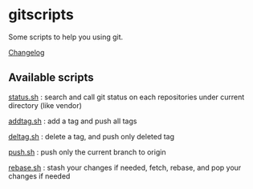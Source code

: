 gitscripts
==========

Some scripts to help you using git.

[Changelog](doc/changelog.md)

Available scripts
-----------------

[status.sh](doc/status.md) : search and call git status on each repositories under current directory (like vendor)

[addtag.sh](doc/addtag.md) : add a tag and push all tags

[deltag.sh](doc/deltag.md) : delete a tag, and push only deleted tag

[push.sh](doc/push.md) : push only the current branch to origin

[rebase.sh](doc/rebase.md) : stash your changes if needed, fetch, rebase, and pop your changes if needed

